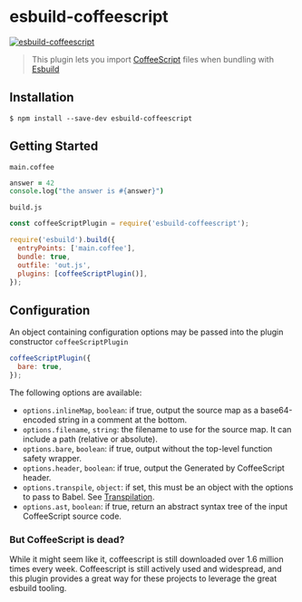 # esbuild-coffeescript

[![esbuild-coffeescript](https://github.com/johnie/esbuild-coffeescript/actions/workflows/master.yml/badge.svg?branch=master)](https://github.com/johnie/esbuild-coffeescript/actions/workflows/master.yml)

> This plugin lets you import [CoffeeScript](https://coffeescript.org/) files when bundling with [Esbuild](https://esbuild.github.io/)

## Installation

```
$ npm install --save-dev esbuild-coffeescript
```

## Getting Started

`main.coffee`

```coffee
answer = 42
console.log("the answer is #{answer}")
```

`build.js`

```js
const coffeeScriptPlugin = require('esbuild-coffeescript');

require('esbuild').build({
  entryPoints: ['main.coffee'],
  bundle: true,
  outfile: 'out.js',
  plugins: [coffeeScriptPlugin()],
});
```

## Configuration

An object containing configuration options may be passed into the plugin constructor `coffeeScriptPlugin`

```js
coffeeScriptPlugin({
  bare: true,
});
```

The following options are available:

- `options.inlineMap`, `boolean`: if true, output the source map as a base64-encoded string in a comment at the bottom.
- `options.filename`, `string`: the filename to use for the source map. It can include a path (relative or absolute).
- `options.bare`, `boolean`: if true, output without the top-level function safety wrapper.
- `options.header`, `boolean`: if true, output the Generated by CoffeeScript header.
- `options.transpile`, `object`: if set, this must be an object with the options to pass to Babel. See [Transpilation](https://coffeescript.org/#transpilation).
- `options.ast`, `boolean`: if true, return an abstract syntax tree of the input CoffeeScript source code.

### But CoffeeScript is dead?

While it might seem like it, coffeescript is still downloaded over 1.6 million times every week. Coffeescript is still actively used and widespread, and this plugin provides a great way for these projects to leverage the great esbuild tooling.
